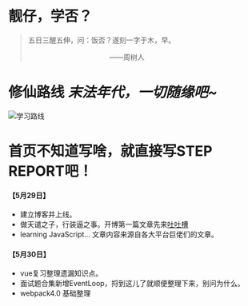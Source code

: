 # 靓仔，学否？

> 五日三醒五伸，问：饭否？遂刻一字于木，早。 <div style="width: 50%;text-align: right">——周树人</div>
# 修仙路线 <i class="halfFs">末法年代，一切随缘吧~</i>
![学习路线](/assets/学习路线.jpg ':size=1200xauto')

# 首页不知道写啥，就直接写STEP REPORT吧！
#### 【5月29日】
- 建立博客并上线。
- 做天谴之子，行装逼之事。开博第一篇文章先来[吐吐槽](/vent/vent)  
- learning JavaScript... 文章内容来源自各大平台巨佬们的文章。

#### 【5月30日】
- vue复习整理遗漏知识点。
- 面试题合集新增EventLoop，捋到这儿了就顺便整理下来，别问为什么。
- webpack4.0 基础整理
